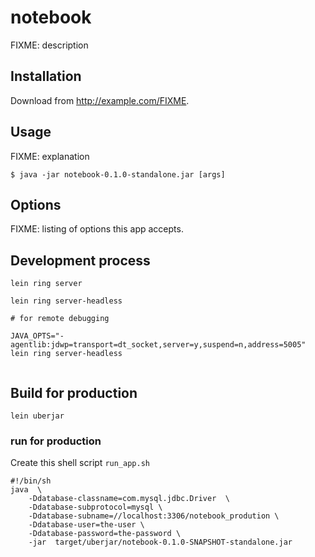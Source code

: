 # notebook

FIXME: description

## Installation

Download from http://example.com/FIXME.

## Usage

FIXME: explanation

    $ java -jar notebook-0.1.0-standalone.jar [args]

## Options

FIXME: listing of options this app accepts.

## Development process

```
lein ring server

lein ring server-headless

# for remote debugging

JAVA_OPTS="-agentlib:jdwp=transport=dt_socket,server=y,suspend=n,address=5005" lein ring server-headless


```

## Build for production

```
lein uberjar
```

### run for production

Create this shell script ``` run_app.sh ```

```
#!/bin/sh
java  \
    -Ddatabase-classname=com.mysql.jdbc.Driver  \
    -Ddatabase-subprotocol=mysql \
    -Ddatabase-subname=//localhost:3306/notebook_prodution \
    -Ddatabase-user=the-user \
    -Ddatabase-password=the-password \
    -jar  target/uberjar/notebook-0.1.0-SNAPSHOT-standalone.jar
```

